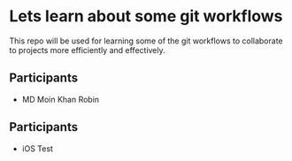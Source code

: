 # Lets learn about some git workflows

This repo will be used for learning some of the git workflows to collaborate to projects more efficiently and effectively.

## Participants

- MD Moin Khan Robin

## Participants

- iOS Test

